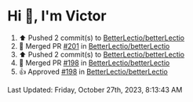 <h1>Hi 👋, I'm Victor </h1>

<!--RECENT_ACTIVITY:start-->
1. ⬆️ Pushed 2 commit(s) to [BetterLectio/betterLectio](https://github.com/BetterLectio/betterLectio)<br>
2. 🎉 Merged PR [#201](https://github.com/BetterLectio/betterLectio/pull/201) in [BetterLectio/betterLectio](https://github.com/BetterLectio/betterLectio)<br>
3. ⬆️ Pushed 2 commit(s) to [BetterLectio/betterLectio](https://github.com/BetterLectio/betterLectio)<br>
4. 🎉 Merged PR [#198](https://github.com/BetterLectio/betterLectio/pull/198) in [BetterLectio/betterLectio](https://github.com/BetterLectio/betterLectio)<br>
5. 👍 Approved [#198](https://github.com/BetterLectio/betterLectio/pull/198#pullrequestreview-1701101303) in [BetterLectio/betterLectio](https://github.com/BetterLectio/betterLectio)<br>
<!--RECENT_ACTIVITY:end-->

<!--RECENT_ACTIVITY:last_update-->
Last Updated: Friday, October 27th, 2023, 8:13:43 AM
<!--RECENT_ACTIVITY:last_update_end-->
